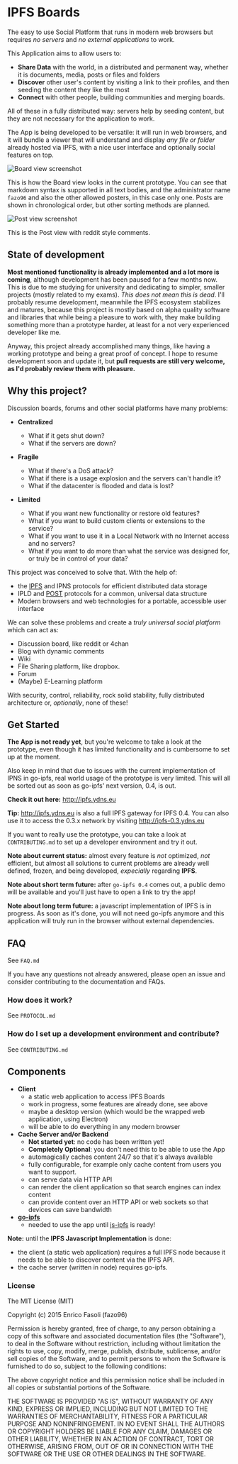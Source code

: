 # IPFS Boards

The easy to use Social Platform that runs in modern web browsers but requires _no servers_ and
_no external applications_ to work.

This Application aims to allow users to:

- __Share Data__ with the world, in a distributed and permanent way, whether it is documents, media, posts or files and folders
- __Discover__ other user's content by visiting a link to their profiles, and then seeding the content they like the most
- __Connect__ with other people, building communities and merging boards.

All of these in a fully distributed way: servers help by seeding content, but they are not necessary for the application to work.

The App is being developed to be versatile: it will run in web browsers, and it will bundle a viewer that will understand and display
_any file or folder_ already hosted via IPFS, with a nice user interface and optionally social features on top.

![Board view screenshot](https://ipfs.pics/ipfs/QmezECALggzJLK89j4hhDVPwVv5gzmZMLbYi8zbjpXWvVH)

This is how the Board view looks in the current prototype. You can see that markdown syntax is supported in all text bodies,
and the administrator name `fazo96` and also the other allowed posters,
in this case only one. Posts are shown in chronological order, but other sorting methods are planned.

![Post view screenshot](https://ipfs.pics/ipfs/QmZntzNLyRgTPfaNhc4B23AWKQxPcwmjjBv3WPMh78ieeQ)

This is the Post view with reddit style comments.

## State of development

__Most mentioned functionality is already implemented and a lot more is coming__, although development has been paused for
a few months now. This is due to me studying for university and dedicating to simpler, smaller projects (mostly related to
my exams). _This does not mean this is dead_. I'll probably resume development, meanwhile the IPFS ecosystem stabilizes
and matures, because this project is mostly based on alpha quality software and libraries that while being
a pleasure to work with, they make building something more than a prototype harder, at least for a not very experienced developer like me.

Anyway, this project already accomplished many things, like having a working prototype and being a great proof of
concept. I hope to resume development soon and update it, but __pull requests are still very welcome, as I'd probably review them with pleasure.__

## Why this project?

Discussion boards, forums and other social platforms have many problems:

- __Centralized__
  - What if it gets shut down?
  - What if the servers are down?

- __Fragile__
  - What if there's a DoS attack?
  - What if there is a usage explosion and the servers can't handle it?
  - What if the datacenter is flooded and data is lost?

- __Limited__
  - What if you want new functionality or restore old features?
  - What if you want to build custom clients or extensions to the service?
  - What if you want to use it in a Local Network with no Internet access and no servers?
  - What if you want to do more than what the service was designed for, or truly be in control of your data?

This project was conceived to solve that. With the help of:

- the [IPFS](https://github.com/ipfs/ipfs) and IPNS protocols for efficient distributed data storage
- IPLD and [POST](https://github.com/ipfs/POST) protocols for a common, universal data structure
- Modern browsers and web technologies for a portable, accessible user interface

We can solve these problems and create a _truly universal social platform_ which can act as:

- Discussion board, like reddit or 4chan
- Blog with dynamic comments
- Wiki
- File Sharing platform, like dropbox.
- Forum
- (Maybe) E-Learning platform

With security, control, reliability, rock solid stability, fully distributed
architecture or, _optionally_, none of these!

## Get Started

__The App is not ready yet__, but you're welcome to take a look at the prototype,
even though it has limited functionality and is cumbersome to set up at the
moment.

Also keep in mind that due to issues with the current implementation of IPNS in
go-ipfs, real world usage of the prototype is very limited. This will all be
sorted out as soon as go-ipfs' next version, 0.4, is out.

__Check it out here:__ http://ipfs.ydns.eu

__Tip:__ http://ipfs.ydns.eu is also a full IPFS gateway for IPFS 0.4. You can
also use it to access the 0.3.x network by visiting http://ipfs-0.3.ydns.eu

If you want to really use the prototype, you can take a look at `CONTRIBUTING.md`
to set up a developer environment and try it out.

__Note about current status:__ almost every feature is _not_ optimized, _not_
efficient, but almost all solutions to current problems are already well defined,
frozen, and being developed, _expecially_ regarding __IPFS__.

__Note about short term future:__ after `go-ipfs 0.4` comes out, a public demo will be available and you'll
just have to open a link to try the app!

__Note about long term future:__ a javascript implementation of IPFS is in progress. As soon as it's done, you will not need
go-ipfs anymore and this application will truly run in the browser without external dependencies.

## FAQ

See `FAQ.md`

If you have any questions not already answered, please open an issue and
consider contributing to the documentation and FAQs.

### How does it work?

See `PROTOCOL.md`

### How do I set up a development environment and contribute?

See `CONTRIBUTING.md`

## Components

- __Client__
  - a static web application to access IPFS Boards
  - work in progress, some features are already done, see above
  - maybe a desktop version (which would be the wrapped web application, using Electron)
  - will be able to do everything in any modern browser
- __Cache Server and/or Backend__
  - __Not started yet__: no code has been written yet!
  - __Completely Optional__: you don't need this to be able to use the App
  - automagically caches content 24/7 so that it's always available
  - fully configurable, for example only cache content from users you want to support.
  - can serve data via HTTP API
  - can render the client application so that search engines can index content
  - can provide content over an HTTP API or web sockets so that devices can save bandwidth
- __[go-ipfs](https://github.com/ipfs/go-ipfs)__
  - needed to use the app until [js-ipfs](https://github.com/ipfs/js-ipfs) is ready!

__Note:__ until the __IPFS Javascript Implementation__ is done:

- the client (a static web application) requires a full IPFS node because it needs to be able to discover content via the IPFS API.
- the cache server (written in node) requires go-ipfs.

### License

  The MIT License (MIT)

  Copyright (c) 2015 Enrico Fasoli (fazo96)

  Permission is hereby granted, free of charge, to any person obtaining a copy
  of this software and associated documentation files (the "Software"), to deal
  in the Software without restriction, including without limitation the rights
  to use, copy, modify, merge, publish, distribute, sublicense, and/or sell
  copies of the Software, and to permit persons to whom the Software is
  furnished to do so, subject to the following conditions:

  The above copyright notice and this permission notice shall be included in all
  copies or substantial portions of the Software.

  THE SOFTWARE IS PROVIDED "AS IS", WITHOUT WARRANTY OF ANY KIND, EXPRESS OR
  IMPLIED, INCLUDING BUT NOT LIMITED TO THE WARRANTIES OF MERCHANTABILITY,
  FITNESS FOR A PARTICULAR PURPOSE AND NONINFRINGEMENT. IN NO EVENT SHALL THE
  AUTHORS OR COPYRIGHT HOLDERS BE LIABLE FOR ANY CLAIM, DAMAGES OR OTHER
  LIABILITY, WHETHER IN AN ACTION OF CONTRACT, TORT OR OTHERWISE, ARISING FROM,
  OUT OF OR IN CONNECTION WITH THE SOFTWARE OR THE USE OR OTHER DEALINGS IN THE
  SOFTWARE.
